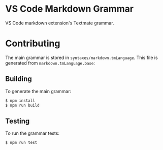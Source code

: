# VS Code Markdown Grammar

VS Code markdown extension's Textmate grammar.

# Contributing
The main grammar is stored in `syntaxes/markdown.tmLanguage`. This file is generated from `markdown.tmLanguage.base`:

## Building
To generate the main grammar:

```bash
$ npm install
$ npm run build 
```

## Testing
To run the grammar tests:

```bash
$ npm run test
```
